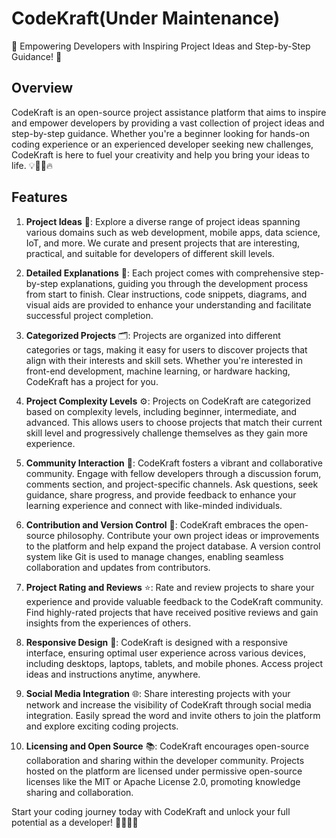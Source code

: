 # CodeKraft(Under Maintenance)

🚀 Empowering Developers with Inspiring Project Ideas and Step-by-Step Guidance! 🎉

## Overview
CodeKraft is an open-source project assistance platform that aims to inspire and empower developers by providing a vast collection of project ideas and step-by-step guidance. Whether you're a beginner looking for hands-on coding experience or an experienced developer seeking new challenges, CodeKraft is here to fuel your creativity and help you bring your ideas to life. 💡👨‍💻🔥

## Features
1. **Project Ideas** 🌟: Explore a diverse range of project ideas spanning various domains such as web development, mobile apps, data science, IoT, and more. We curate and present projects that are interesting, practical, and suitable for developers of different skill levels.

2. **Detailed Explanations** 📝: Each project comes with comprehensive step-by-step explanations, guiding you through the development process from start to finish. Clear instructions, code snippets, diagrams, and visual aids are provided to enhance your understanding and facilitate successful project completion.

3. **Categorized Projects** 🗂️: Projects are organized into different categories or tags, making it easy for users to discover projects that align with their interests and skill sets. Whether you're interested in front-end development, machine learning, or hardware hacking, CodeKraft has a project for you.

4. **Project Complexity Levels** ⚙️: Projects on CodeKraft are categorized based on complexity levels, including beginner, intermediate, and advanced. This allows users to choose projects that match their current skill level and progressively challenge themselves as they gain more experience.

5. **Community Interaction** 💬: CodeKraft fosters a vibrant and collaborative community. Engage with fellow developers through a discussion forum, comments section, and project-specific channels. Ask questions, seek guidance, share progress, and provide feedback to enhance your learning experience and connect with like-minded individuals.

6. **Contribution and Version Control** 🤝: CodeKraft embraces the open-source philosophy. Contribute your own project ideas or improvements to the platform and help expand the project database. A version control system like Git is used to manage changes, enabling seamless collaboration and updates from contributors.

7. **Project Rating and Reviews** ⭐: Rate and review projects to share your experience and provide valuable feedback to the CodeKraft community. Find highly-rated projects that have received positive reviews and gain insights from the experiences of others.

8. **Responsive Design** 📱: CodeKraft is designed with a responsive interface, ensuring optimal user experience across various devices, including desktops, laptops, tablets, and mobile phones. Access project ideas and instructions anytime, anywhere.

9. **Social Media Integration** 🌐: Share interesting projects with your network and increase the visibility of CodeKraft through social media integration. Easily spread the word and invite others to join the platform and explore exciting coding projects.

10. **Licensing and Open Source** 📚: CodeKraft encourages open-source collaboration and sharing within the developer community. Projects hosted on the platform are licensed under permissive open-source licenses like the MIT or Apache License 2.0, promoting knowledge sharing and collaboration.

Start your coding journey today with CodeKraft and unlock your full potential as a developer! 🚀👩‍💻🌟
